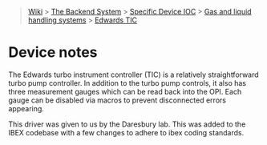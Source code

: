 > [Wiki](Home) > [The Backend System](The-Backend-System) > [Specific Device IOC](Specific-Device-IOC) > [Gas and liquid handling systems](Gas-And-Liquid-Handling-Systems) > [Edwards TIC](Edwards-Turbo-Instrument-Controller)
# Device notes

The Edwards turbo instrument controller (TIC) is a relatively straightforward turbo pump controller. In addition to the turbo pump controls, it also has three measurement gauges which can be read back into the OPI. Each gauge can be disabled via macros to prevent disconnected errors appearing.

This driver was given to us by the Daresbury lab. This was added to the IBEX codebase with a few changes to adhere to ibex coding standards.